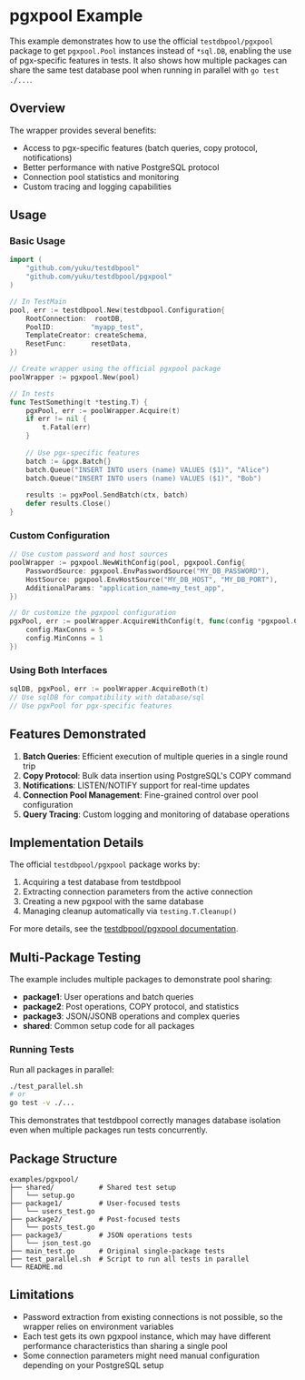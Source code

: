 # pgxpool Example

This example demonstrates how to use the official `testdbpool/pgxpool` package to get `pgxpool.Pool` instances instead of `*sql.DB`, enabling the use of pgx-specific features in tests. It also shows how multiple packages can share the same test database pool when running in parallel with `go test ./...`.

## Overview

The wrapper provides several benefits:
- Access to pgx-specific features (batch queries, copy protocol, notifications)
- Better performance with native PostgreSQL protocol
- Connection pool statistics and monitoring
- Custom tracing and logging capabilities

## Usage

### Basic Usage

```go
import (
    "github.com/yuku/testdbpool"
    "github.com/yuku/testdbpool/pgxpool"
)

// In TestMain
pool, err := testdbpool.New(testdbpool.Configuration{
    RootConnection:  rootDB,
    PoolID:         "myapp_test",
    TemplateCreator: createSchema,
    ResetFunc:      resetData,
})

// Create wrapper using the official pgxpool package
poolWrapper := pgxpool.New(pool)

// In tests
func TestSomething(t *testing.T) {
    pgxPool, err := poolWrapper.Acquire(t)
    if err != nil {
        t.Fatal(err)
    }
    
    // Use pgx-specific features
    batch := &pgx.Batch{}
    batch.Queue("INSERT INTO users (name) VALUES ($1)", "Alice")
    batch.Queue("INSERT INTO users (name) VALUES ($1)", "Bob")
    
    results := pgxPool.SendBatch(ctx, batch)
    defer results.Close()
}
```

### Custom Configuration

```go
// Use custom password and host sources
poolWrapper := pgxpool.NewWithConfig(pool, pgxpool.Config{
    PasswordSource: pgxpool.EnvPasswordSource("MY_DB_PASSWORD"),
    HostSource: pgxpool.EnvHostSource("MY_DB_HOST", "MY_DB_PORT"),
    AdditionalParams: "application_name=my_test_app",
})

// Or customize the pgxpool configuration
pgxPool, err := poolWrapper.AcquireWithConfig(t, func(config *pgxpool.Config) {
    config.MaxConns = 5
    config.MinConns = 1
})
```

### Using Both Interfaces

```go
sqlDB, pgxPool, err := poolWrapper.AcquireBoth(t)
// Use sqlDB for compatibility with database/sql
// Use pgxPool for pgx-specific features
```

## Features Demonstrated

1. **Batch Queries**: Efficient execution of multiple queries in a single round trip
2. **Copy Protocol**: Bulk data insertion using PostgreSQL's COPY command
3. **Notifications**: LISTEN/NOTIFY support for real-time updates
4. **Connection Pool Management**: Fine-grained control over pool configuration
5. **Query Tracing**: Custom logging and monitoring of database operations

## Implementation Details

The official `testdbpool/pgxpool` package works by:
1. Acquiring a test database from testdbpool
2. Extracting connection parameters from the active connection
3. Creating a new pgxpool with the same database
4. Managing cleanup automatically via `testing.T.Cleanup()`

For more details, see the [testdbpool/pgxpool documentation](https://pkg.go.dev/github.com/yuku/testdbpool/pgxpool).

## Multi-Package Testing

The example includes multiple packages to demonstrate pool sharing:

- **package1**: User operations and batch queries
- **package2**: Post operations, COPY protocol, and statistics
- **package3**: JSON/JSONB operations and complex queries
- **shared**: Common setup code for all packages

### Running Tests

Run all packages in parallel:
```bash
./test_parallel.sh
# or
go test -v ./...
```

This demonstrates that testdbpool correctly manages database isolation even when multiple packages run tests concurrently.

## Package Structure

```
examples/pgxpool/
├── shared/           # Shared test setup
│   └── setup.go
├── package1/         # User-focused tests
│   └── users_test.go
├── package2/         # Post-focused tests
│   └── posts_test.go
├── package3/         # JSON operations tests
│   └── json_test.go
├── main_test.go      # Original single-package tests
├── test_parallel.sh  # Script to run all tests in parallel
└── README.md
```

## Limitations

- Password extraction from existing connections is not possible, so the wrapper relies on environment variables
- Each test gets its own pgxpool instance, which may have different performance characteristics than sharing a single pool
- Some connection parameters might need manual configuration depending on your PostgreSQL setup